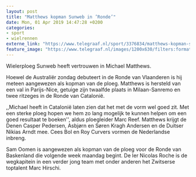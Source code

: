 ```yaml
---
layout: post
title: "Matthews kopman Sunweb in ’Ronde’"
date: Mon, 01 Apr 2019 14:47:28 +0200
categories: 
- sport 
- wielrennen 
externe_link: "https://www.telegraaf.nl/sport/3376834/matthews-kopman-sunweb-in-ronde"
feature_image: "https://www.telegraaf.nl/images/1200x630/filters:format(jpeg):quality(80)/cdn-kiosk-api.telegraaf.nl/5265454c-547c-11e9-9815-0218eaf05005.jpg"
---
```


<p class="intro">Wielerploeg Sunweb heeft vertrouwen in Michael Matthews.</p> <p>Hoewel de Australiër zondag debuteert in de Ronde van Vlaanderen is hij meteen aangewezen als kopman van de ploeg. Matthews is hersteld van een val in Parijs-Nice, getuige zijn twaalfde plaats in Milaan-Sanremo en twee ritzeges in de Ronde van Catalonië.</p><p>,,Michael heeft in Catalonië laten zien dat het met de vorm wel goed zit. Met een sterke ploeg hopen we hem zo lang mogelijk te kunnen helpen om een goed resultaat te boeken'', aldus ploegleider Marc Reef. Matthews krijgt de Denen Casper Pedersen, Asbjørn en Søren Kragh Andersen en de Duitser Nikias Arndt mee. Cees Bol en Roy Curvers vormen de Nederlandse inbreng.</p><p>Sam Oomen is aangewezen als kopman van de ploeg voor de Ronde van Baskenland die volgende week maandag begint. De Ier Nicolas Roche is de wegkapitein in een verder jong team met onder anderen het Zwitserse toptalent Marc Hirschi.</p>
